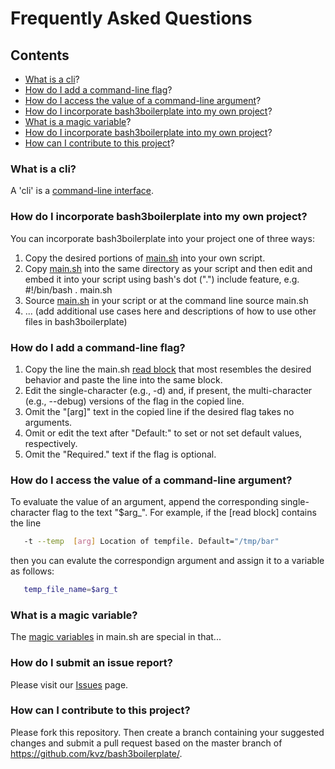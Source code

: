 [This document is formatted with GitHub-Flavored Markdown.   ]:#
[For better viewing, including hyperlinks, read it online at ]:#
[https://github.com/kvz/bash3boilerplate/blob/master/FAQ.md  ]:#

# Frequently Asked Questions

## Contents
* [What is a cli](#what-is-a-cli)?
* [How do I add a command-line flag](#how-do-i-add-a-command-line-flag)?
* [How do I access the value of a command-line argument](#how-do-i-access-the-value-of-a-command-line-argument)?
* [How do I incorporate bash3boilerplate into my own project](#how-do-i-incorporate-bash3boilerplate-into-my-own-project)?
* [What is a magic variable](#what-is-a-magic-variable)?
* [How do I incorporate bash3boilerplate into my own project](#how-do-i-incorporate-bash3boilerplate-into-my-own-project)?
* [How can I contribute to this project](#how-can-i-contribute-to-this-project)?

### What is a cli?

A 'cli' is a [command-line interface](https://en.wikipedia.org/wiki/Command-line_interface).

### How do I incorporate bash3boilerplate into my own project?

You can incorporate bash3boilerplate into your project one of three ways:
1. Copy the desired portions of [main.sh](./main.sh) into your own script.
2. Copy [main.sh](./main.sh) into the same directory as your script and then edit and embed it into your script using bash's dot (".") include feature, e.g.
    #!/bin/bash
    . main.sh
3. Source [main.sh](./main.sh) in your script or at the command line
    source main.sh
4. ... (add additional use cases here and descriptions of how to use other files in bash3boilerplate)

### How do I add a command-line flag?

1. Copy the line the main.sh [read block](https://github.com/kvz/bash3boilerplate/blob/master/main.sh#L53) that most resembles the desired behavior and paste the line into the same block.
2. Edit the single-character (e.g., -d) and, if present, the multi-character (e.g., --debug) versions of the flag in the copied line.  
3. Omit the "[arg]" text in the copied line if the desired flag takes no arguments.
4. Omit or edit the text after "Default:" to set or not set default values, respectively. 
5. Omit the "Required." text if the flag is optional.

### How do I access the value of a command-line argument?

To evaluate the value of an argument, append the corresponding single-character flag to the text "$arg_".  For example, if the [read block]
contains the line
```bash
   -t --temp  [arg] Location of tempfile. Default="/tmp/bar"
```
then you can evalute the correspondign argument and assign it to a variable as follows:
```bash
   temp_file_name=$arg_t
```

### What is a magic variable?

The [magic variables](https://github.com/kvz/bash3boilerplate/blob/master/main.sh#L63) in main.sh are special in that...

### How do I submit an issue report?

Please visit our [Issues](https://github.com/kvz/bash3boilerplate/issues) page.

### How can I contribute to this project?

Please fork this repository.  Then create a branch containing your suggested changes and submit a pull request based on the master branch
of https://github.com/kvz/bash3boilerplate/.


